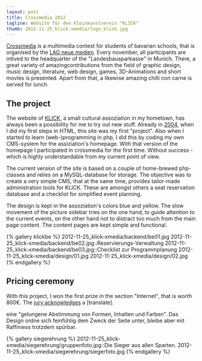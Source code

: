 ```yaml
---
layout: post
title: Crossmedia 2012
tagline: Website für den Kleinkunstverein "KLICK"
thumb: 2012-11-25_klick-xmedia/logo_klick.jpg
---
```


[Crossmedia](http://www.crossmedia-festival.de/index.php) is a multimedia contest for students of bavarian schools, that is organised by the [LAG neue medien](http://lag.crossmedia-festival.de/). Every november, all participants are intived to the headquarter of the "Landesbausparkasse" in Munich. There, a great variety of amazingcontributions from the field of graphic design, music design, literature, web design, games, 3D-Animations and short movies is
presented.<!--more-->
Apart from that, a likewise amazing chilli con carne is served for lunch.

## The project
The website of [KLICK](http://www.klick/immenstadt.de/), a small cultural assoziation in my hometown, has always been a possibility for me to try out new stuff. Already in [2004](http://www.klick-immenstadt.de/_bis2004/), when I did my first steps in HTML, this site was my first "project". Also when I started to learn (web-)programming in php, I did this by coding my own CMS-system for the assiziation's homepage. With that version of the homepage I participated in crossmedia for
the first time. Without success - which is highly understandable from my current point of view. 

The current version of the site is based on a couple of home-brewed php-classes and relies on a MySQL-database for storage. The objective was to create a very simple CMS, that at the same time, provides tailor-made administration tools for KLICK. These are amongst others a seat reservation database and a checklist for simplified event planning. 

The design is kept in the assoziation's colors blue and yellow. The slow movement of the picture sidebar tries on the one hand, to guide attention to the current events, on the other hand not to distract too much from the main page content. The content pages are kept simple and functional. 

{% gallery klickbe %}
2012-11-25_klick-xmedia/backend/be01.jpg
2012-11-25_klick-xmedia/backend/be02.jpg::Reservierungs-Verwaltung
2012-11-25_klick-xmedia/backend/be03.jpg::Checklist zur Programmplanung
2012-11-25_klick-xmedia/design/01.jpg
2012-11-25_klick-xmedia/design/02.jpg
{% endgallery %}

## Pricing ceremony
With this project, I won the first prize in the section "Internet", that is worth 800€. The [jury acknowledges](http://www.crossmedia-festival.de/index.php?option=com_content&view=article&id=85&Itemid=86) a [translate]. 

eine "gelungene Abstimmung von Formen, Inhalten und Farben". Das Design ordne sich feinfühlig dem Zweck der Seite unter, bleibe aber mit Raffiniess trotzdem spürbar. 

{% gallery siegerehrung %}
2012-11-25_klick-xmedia/siegerehrung/gruppenfoto.jpg::Die Sieger aus allen Sparten. 
2012-11-25_klick-xmedia/siegerehrung/siegerfoto.jpg
{% endgallery %}

